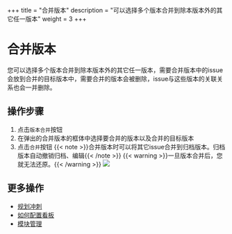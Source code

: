 ﻿+++
title = "合并版本"
description = "可以选择多个版本合并到除本版本外的其它任一版本"
weight = 3
+++

# 合并版本

您可以选择多个版本合并到除本版本外的其它任一版本，需要合并版本中的issue会放到合并的目标版本中，需要合并的版本会被删除，issue与这些版本的关联关系也会一并删除。

## 操作步骤
1. 点击`版本合并`按钮
2. 在弹出的合并版本的框体中选择要合并的版本以及合并的目标版本
3. 点击`合并`按钮
{{< note >}}合并版本时可以将其它issue合并到归档版本。归档版本自动撤销归档、编辑{{< /note >}}
{{< warning >}}一旦版本合并后，您就无法还原。{{< /warning >}}
![](/docs/user-guide/agile/release/img/merge-version.jpg)

## 更多操作

- [规划冲刺](../../backlog/sprint1)
- [如何配置看板](../../sprint/manage-kanban)
- [模块管理](../../component)
